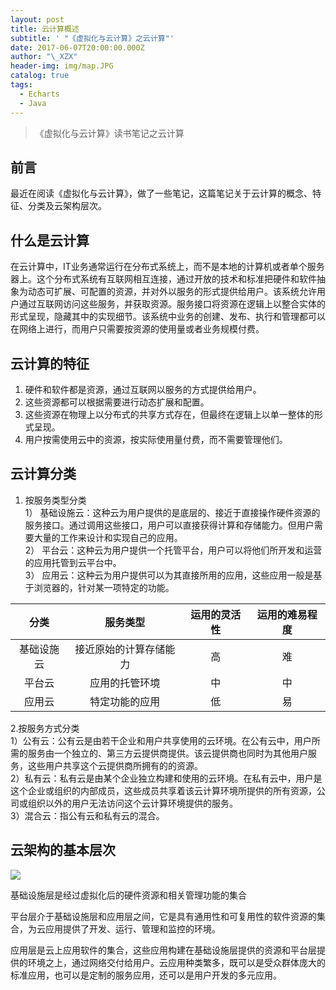 ```yaml
---
layout: post
title: 云计算概述
subtitle: ' "《虚拟化与云计算》之云计算"'
date: 2017-06-07T20:00:00.000Z
author: "\_XZX"
header-img: img/map.JPG
catalog: true
tags:
  - Echarts
  - Java
---
```


> 《虚拟化与云计算》读书笔记之云计算


## 前言
最近在阅读《虚拟化与云计算》，做了一些笔记，这篇笔记关于云计算的概念、特征、分类及云架构层次。
## 什么是云计算
在云计算中，IT业务通常运行在分布式系统上，而不是本地的计算机或者单个服务器上。这个分布式系统有互联网相互连接，通过开放的技术和标准把硬件和软件抽象为动态可扩展、可配置的资源，并对外以服务的形式提供给用户。该系统允许用户通过互联网访问这些服务，并获取资源。服务接口将资源在逻辑上以整合实体的形式呈现，隐藏其中的实现细节。该系统中业务的创建、发布、执行和管理都可以在网络上进行，而用户只需要按资源的使用量或者业务规模付费。
## 云计算的特征
1. 硬件和软件都是资源，通过互联网以服务的方式提供给用户。
2. 这些资源都可以根据需要进行动态扩展和配置。
3. 这些资源在物理上以分布式的共享方式存在，但最终在逻辑上以单一整体的形式呈现。
4. 用户按需使用云中的资源，按实际使用量付费，而不需要管理他们。
## 云计算分类
1. 按服务类型分类  
1） 基础设施云：这种云为用户提供的是底层的、接近于直接操作硬件资源的服务接口。通过调用这些接口，用户可以直接获得计算和存储能力。但用户需要大量的工作来设计和实现自己的应用。  
2） 平台云：这种云为用户提供一个托管平台，用户可以将他们所开发和运营的应用托管到云平台中。  
3） 应用云：这种云为用户提供可以为其直接所用的应用，这些应用一般是基于浏览器的，针对某一项特定的功能。

分类 | 服务类型 | 运用的灵活性 | 运用的难易程度
:---:  |   :---:    |  :---:         |:---:
基础设施云 | 接近原始的计算存储能力 | 高 | 难
平台云 | 应用的托管环境 | 中 | 中
应用云 | 特定功能的应用 |低 | 易

2.按服务方式分类  
1）公有云：公有云是由若干企业和用户共享使用的云环境。在公有云中，用户所需的服务由一个独立的、第三方云提供商提供。该云提供商也同时为其他用户服务，这些用户共享这个云提供商所拥有的的资源。  
2）私有云：私有云是由某个企业独立构建和使用的云环境。在私有云中，用户是这个企业或组织的内部成员，这些成员共享着该云计算环境所提供的所有资源，公司或组织以外的用户无法访问这个云计算环境提供的服务。  
3）混合云：指公有云和私有云的混合。

## 云架构的基本层次

![](http://xzxblog.me/img/cloud.JPG)

基础设施层是经过虚拟化后的硬件资源和相关管理功能的集合

平台层介于基础设施层和应用层之间，它是具有通用性和可复用性的软件资源的集合，为云应用提供了开发、运行、管理和监控的环境。

应用层是云上应用软件的集合，这些应用构建在基础设施层提供的资源和平台层提供的环境之上，通过网络交付给用户。云应用种类繁多，既可以是受众群体庞大的标准应用，也可以是定制的服务应用，还可以是用户开发的多元应用。

